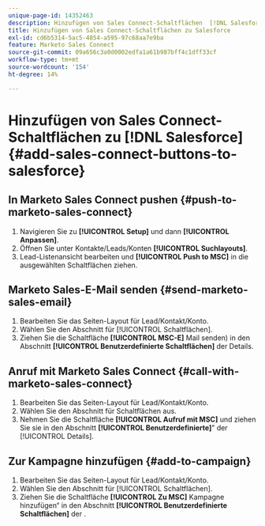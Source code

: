 ```yaml
---
unique-page-id: 14352463
description: Hinzufügen von Sales Connect-Schaltflächen  [!DNL Salesforce]  Marketo-Dokumenten - Produktdokumentation
title: Hinzufügen von Sales Connect-Schaltflächen zu Salesforce
exl-id: cd6b5314-5ac5-4854-a595-97c68aa7e9ba
feature: Marketo Sales Connect
source-git-commit: 09a656c3a0d0002edfa1a61b987bff4c1dff33cf
workflow-type: tm+mt
source-wordcount: '154'
ht-degree: 14%

---
```


# Hinzufügen von Sales Connect-Schaltflächen zu [!DNL Salesforce] {#add-sales-connect-buttons-to-salesforce}

## In Marketo Sales Connect pushen {#push-to-marketo-sales-connect}

1. Navigieren Sie zu **[!UICONTROL Setup]** und dann **[!UICONTROL Anpassen]**.
1. Öffnen Sie unter Kontakte/Leads/Konten **[!UICONTROL Suchlayouts]**.
1. Lead-Listenansicht bearbeiten und **[!UICONTROL Push to MSC]** in die ausgewählten Schaltflächen ziehen.

## Marketo Sales-E-Mail senden {#send-marketo-sales-email}

1. Bearbeiten Sie das Seiten-Layout für Lead/Kontakt/Konto.
1. Wählen Sie den Abschnitt für [!UICONTROL Schaltflächen].
1. Ziehen Sie die Schaltfläche **[!UICONTROL MSC-E]** Mail senden) in den Abschnitt **[!UICONTROL Benutzerdefinierte Schaltflächen]** der Details.

## Anruf mit Marketo Sales Connect {#call-with-marketo-sales-connect}

1. Bearbeiten Sie das Seiten-Layout für Lead/Kontakt/Konto.
1. Wählen Sie den Abschnitt für Schaltflächen aus.
1. Nehmen Sie die Schaltfläche **[!UICONTROL Aufruf mit MSC]** und ziehen Sie sie in den Abschnitt **[!UICONTROL Benutzerdefinierte]**&quot; der [!UICONTROL Details].

## Zur Kampagne hinzufügen {#add-to-campaign}

1. Bearbeiten Sie das Seiten-Layout für Lead/Kontakt/Konto.
1. Wählen Sie den Abschnitt für [!UICONTROL Schaltflächen].
1. Ziehen Sie die Schaltfläche **[!UICONTROL Zu MSC]** Kampagne hinzufügen“ in den Abschnitt **[!UICONTROL Benutzerdefinierte Schaltflächen]** der .
